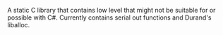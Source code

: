 A static C library that contains low level that might not be suitable for or possible with C#. Currently contains serial out functions and Durand's liballoc.
